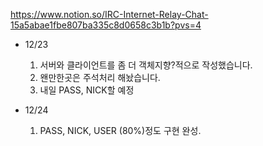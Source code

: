 https://www.notion.so/IRC-Internet-Relay-Chat-15a5abae1fbe807ba335c8d0658c3b1b?pvs=4

- 12/23
	1. 서버와 클라이언트를 좀 더 객체지향?적으로 작성했습니다.
	2. 왠만한곳은 주석처리 해놨습니다.
	3. 내일 PASS, NICK할 예정

- 12/24
	1. PASS, NICK, USER (80%)정도 구현 완성.
	
